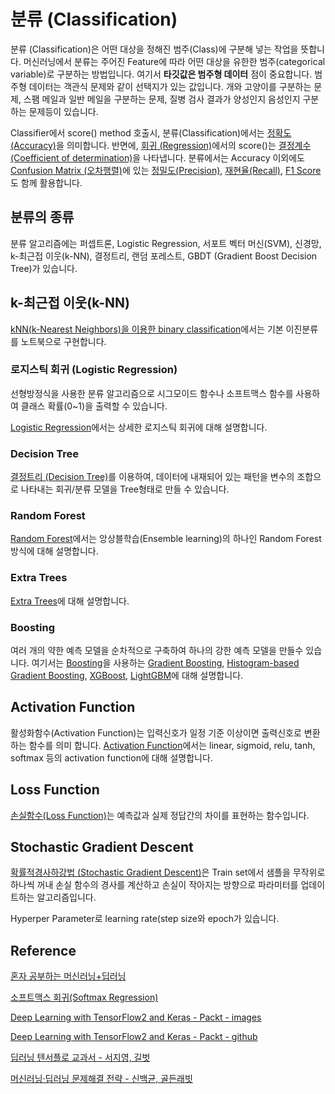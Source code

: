 # 분류 (Classification)

분류 (Classification)은 어떤 대상을 정해진 범주(Class)에 구분해 넣는 작업을 뜻합니다. 머신러닝에서 분류는 주어진 Feature에 따라 어떤 대상을 유한한 범주(categorical variable)로 구분하는 방법입니다. 여기서 **타깃값은 범주형 데이터** 점이 중요합니다. 범주형 데이터는 객관식 문제와 같이 선택지가 있는 값입니다. 개와 고양이를 구분하는 문제, 스팸 메일과 일반 메일을 구분하는 문제, 질병 검사 결과가 양성인지 음성인지 구분하는 문제등이 있습니다. 

Classifier에서 score() method 호출시, 분류(Classification)에서는 [정확도(Accuracy)](https://github.com/kyopark2014/ML-Algorithms/blob/main/confusion-matrix.md#accuracy)을 의미합니다. 반면에, [회귀 (Regression)](https://github.com/kyopark2014/ML-Algorithms/blob/main/regression.md)에서의 score()는 [결정계수(Coefficient of determination)](https://github.com/kyopark2014/ML-Algorithms/blob/main/evaluation.md#coefficient-of-determination)을 나타냅니다. 분류에서는 Accuracy 이외에도 [Confusion Matrix (오차행렬)](https://github.com/kyopark2014/ML-Algorithms/blob/main/confusion-matrix.md)에 있는 [정밀도(Precision)](https://github.com/kyopark2014/ML-Algorithms/blob/main/confusion-matrix.md#precision), [재현율(Recall)](https://github.com/kyopark2014/ML-Algorithms/blob/main/confusion-matrix.md#recall), [F1 Score](https://github.com/kyopark2014/ML-Algorithms/blob/main/confusion-matrix.md#f1-score)도 함께 활용합니다. 


## 분류의 종류

분류 알고리즘에는 퍼셉트론, Logistic Regression, 서포트 벡터 머신(SVM), 신경망, k-최근접 이웃(k-NN), 결정트리, 랜덤 포레스트, GBDT (Gradient Boost Decision Tree)가 있습니다. 


## k-최근접 이웃(k-NN)

[kNN(k-Nearest Neighbors)을 이용한 binary classification](https://github.com/kyopark2014/ML-Algorithms/blob/main/helloworld.md)에서는 기본 이진분류를 노트북으로 구현합니다. 


### 로지스틱 회귀 (Logistic Regression)

선형방정식을 사용한 분류 알고리즘으로 시그모이드 함수나 소프트맥스 함수를 사용하여 클래스 확률(0~1)을 출력할 수 있습니다. 

[Logistic Regression](https://github.com/kyopark2014/ML-Algorithms/blob/main/logistic-regression.md)에서는 상세한 로지스틱 회귀에 대해 설명합니다. 
 
### Decision Tree

[결정트리 (Decision Tree)](https://github.com/kyopark2014/ML-Algorithms/blob/main/decision-tree.md)를 이용하여, 데이터에 내재되어 있는 패턴을 변수의 조합으로 나타내는 회귀/분류 모델을 Tree형태로 만들 수 있습니다. 

### Random Forest

[Random Forest](https://github.com/kyopark2014/ML-Algorithms/blob/main/random-forest.md)에서는 앙상블학습(Ensemble learning)의 하나인 Random Forest 방식에 대해 설명합니다. 

### Extra Trees

[Extra Trees](https://github.com/kyopark2014/ML-Algorithms/blob/main/extra-trees.md)에 대해 설명합니다. 

### Boosting

여러 개의 약한 예측 모델을 순차적으로 구축하여 하나의 강한 예측 모델을 만들수 있습니다. 여기서는 [Boosting](https://github.com/kyopark2014/ML-Algorithms/blob/main/boosting.md)을 사용하는 [Gradient Boosting](https://github.com/kyopark2014/ML-Algorithms/blob/main/boosting.md#gradient-boosting), [Histogram-based Gradient Boosting](https://github.com/kyopark2014/ML-Algorithms/blob/main/boosting.md#histogram-based-gradient-boosting), [XGBoost](https://github.com/kyopark2014/ML-Algorithms/blob/main/boosting.md#xgboost-extreme-gradient-boost), [LightGBM](https://github.com/kyopark2014/ML-Algorithms/blob/main/boosting.md#lightgbm)에 대해 설명합니다. 




## Activation Function

활성화함수(Activation Function)는 입력신호가 일정 기준 이상이면 출력신호로 변환하는 함수를 의미 합니다. [Activation Function](https://github.com/kyopark2014/ML-Algorithms/blob/main/activation-function.md)에서는 linear, sigmoid, relu, tanh, softmax 등의 activation function에 대해 설명합니다.


## Loss Function

[손실함수(Loss Function)](https://github.com/kyopark2014/ML-Algorithms/blob/main/loss-function.md)는 예측값과 실제 정답간의 차이를 표현하는 함수입니다. 
 
## Stochastic Gradient Descent

[확률적경사하강법 (Stochastic Gradient Descent)](https://github.com/kyopark2014/ML-Algorithms/blob/main/stochastic-gradient-descent.md)은 Train set에서 샘플을 무작위로 하나씩 꺼내 손실 함수의 경사를 계산하고 손실이 작아지는 방향으로 파라미터를 업데이트하는 알고리즘입니다. 

Hyperper Parameter로 learning rate(step size와 epoch가 있습니다.


## Reference

[혼자 공부하는 머신러닝+딥러닝](https://github.com/rickiepark/hg-mldl)

[소프트맥스 회귀(Softmax Regression)](https://wikidocs.net/35476)

[Deep Learning with TensorFlow2 and Keras - Packt - images](https://static.packt-cdn.com/downloads/9781838823412_ColorImages.pdf)

[Deep Learning with TensorFlow2 and Keras - Packt - github](https://github.com/PacktPublishing/Deep-Learning-with-TensorFlow-2-and-Keras)

[딥러닝 텐서플로 교과서 - 서지영, 길벗](https://github.com/gilbutITbook/080263)

[머신러닝·딥러닝 문제해결 전략 - 신백균, 골든래빗](https://github.com/BaekKyunShin/musthave_mldl_problem_solving_strategy)
